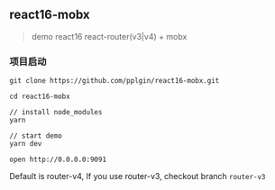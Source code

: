 ## react16-mobx

> demo react16 react-router(v3|v4) + mobx


### 项目启动



```
git clone https://github.com/pplgin/react16-mobx.git

cd react16-mobx

// install node_modules
yarn

// start demo
yarn dev

open http://0.0.0.0:9091
```


Default is router-v4, If you use router-v3, checkout branch `router-v3`
